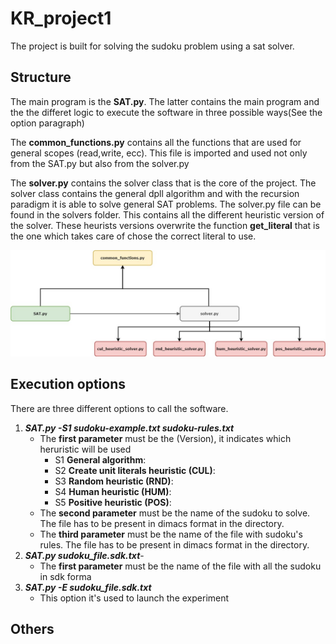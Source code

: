# KR_project1

The project is built for solving the sudoku problem using a sat solver.

## Structure
The main program is the **SAT.py**. The latter contains the main program and the the differet logic to execute the software in three possible ways(See the option paragraph)

The **common_functions.py** contains all the functions that are used for general scopes (read,write, ecc). This file is imported and used not only from the SAT.py but also from the solver.py

The **solver.py** contains the solver class that is the core of the project. The solver class contains the general dpll algorithm and with the recursion paradigm it is able to solve general SAT problems.
The solver.py file can be found in the solvers folder. This contains all the different heuristic version of the solver. These heurists versions overwrite the function **get_literal** that is the one which takes care of chose the correct literal to use.

![structure](https://github.com/leobol96/KR_project1/blob/heuristics_implementation/img/project_structure.jpg)

## Execution options
There are three different options to call the software.
1. ***SAT.py -S1 sudoku-example.txt sudoku-rules.txt***
	- The **first parameter** must be the (Version), it indicates which heruristic will be used
        - S1 **General algorithm**:
        - S2 **Create unit literals heuristic (CUL)**:
        - S3 **Random heuristic (RND)**: 
        - S4 **Human heuristic (HUM)**:
        - S5 **Positive heuristic (POS)**:
	-   The **second parameter** must be the name of the sudoku to solve. The file has to be present in dimacs format in the directory.
	-   The **third parameter** must be the name of the file with sudoku's rules. The file has to be present in dimacs format in the directory.
2. ***SAT.py sudoku_file.sdk.txt***-	
	- The **first parameter** must be the name of the file with all the sudoku in sdk forma
4. ***SAT.py -E sudoku_file.sdk.txt***
	- This option it's used to launch the experiment    

## Others 
